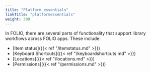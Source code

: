 ```yaml
---
title: "Platform essentials"
linkTitle: "platformessentials"
weight: 300
---
```


In FOLIO, there are several parts of functionality that support library workflows
across FOLIO apps. These include:

* [Item status]({{< ref "/itemstatus.md" >}})
* [Keyboard Shortcuts]({{< ref "/keyboardshortcuts.md" >}})
* [Locations]({{< ref "/locations.md" >}})
* [Permissions]({{< ref "/permissions.md" >}))
